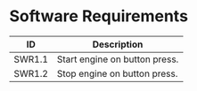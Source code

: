 # Software Requirements

| ID         | Description                          |
|------------|--------------------------------------|
| SWR1.1     | Start engine on button press.        |
| SWR1.2     | Stop engine on button press.         |